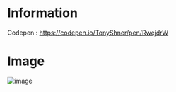 # Information
Codepen : https://codepen.io/TonyShner/pen/RwejdrW
# Image
![image](https://user-images.githubusercontent.com/121417762/236190715-2e1252d4-7f7f-46c8-97f3-9643b2dfb641.png)

